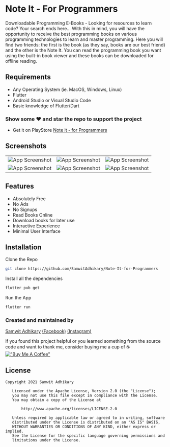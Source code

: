 
# Note It - For Programmers

Downloadable Programming E-Books - Looking for resources to learn code? Your search ends here...
With this in mind, you will have the opportunity to receive the best programming books on various programming technologies to learn and master programming.
Here you will find two friends: the first is the book (as they say, books are our best friend) and the other is the Note It. You can read the programming book you want using the built-in book viewer and these books can be downloaded for offline reading.


## Requirements

- Any Operating System (ie. MacOS, Windows, Linux)
- Flutter
- Android Studio or Visual Studio Code
- Basic knowledge of Flutter/Dart

### Show some ❤️ and star the repo to support the project
- Get it on PlayStore [Note it - for Programmers](https://play.google.com/store/apps/details?id=com.samwit.note_it)
## Screenshots

| | | |
|:-------------------------:|:-------------------------:|:-------------------------:|
|![App Screenshot](https://play-lh.googleusercontent.com/F-GivSp33HPvFNtSvNBhOn9tZczygoekiz8ZRgfcDgfFLso4vK2qGjYatV6OcKkBPQ=w1536-h722-rw)|![App Screenshot](https://play-lh.googleusercontent.com/Lu01LsFsk6J3Nz62jAroufGXuwnXmtWy27WMpthm3uXC4JG5EMXvNMXoB1jonyouDm8=w1536-h722-rw)|![App Screenshot](https://play-lh.googleusercontent.com/WK8qc1ILRVwNH8h4Ddgu2hTxoBsm1kTuPNkAE71D1W5phgfAueHSam4SU61HaPyxJ6U=w1536-h722-rw)|
|![App Screenshot](https://play-lh.googleusercontent.com/pE_t3hBGKJ5mg8JBO2xA15tqs7VWlkzkeG8CfmunFEatQHV-OzUiCKgvG4V_jq5XeHyM=w1536-h722-rw)|![App Screenshot](https://play-lh.googleusercontent.com/USDjd6F3qV-aXZTmiDfNDEQGLYsdzYhmEL5fIylGFZvQ924WWS_juPAMsv7EtyLfxUA=w1536-h722-rw)|![App Screenshot](https://play-lh.googleusercontent.com/DzQ5EMkGIBEUzUj7mJoRYQnc1Q2-v_8xbeqo3tFkKx0CU3O515ASsTx7BmUJFHgQj_7N=w1536-h722-rw)|
## Features

- Absolutely Free
- No Ads
- No Signups
- Read Books Online
- Download books for later use
- Interactive Experience
- Minimal User Interface

  
## Installation

Clone the Repo

```bash
git clone https://github.com/SamwitAdhikary/Note-It-for-Programmers
```

Install all the dependencies

```bash
flutter pub get
```

Run the App
```bash
flutter run
```

### Created and maintained by 
[Samwit Adhikary](https://github.com/SamwitAdhikary) [(Facebook)](https://www.facebook.com/samwit.adhikary) [(Instagram)](https://www.instagram.com/samwit_adhikary/)

If you found this project helpful or you learned something from the source code and want to thank me, consider buying me a cup of ☕<br>
[!["Buy Me A Coffee"](https://www.buymeacoffee.com/assets/img/custom_images/orange_img.png)](https://www.buymeacoffee.com/samwit)

## License
```
Copyright 2021 Samwit Adhikary

   Licensed under the Apache License, Version 2.0 (the "License");
   you may not use this file except in compliance with the License.
   You may obtain a copy of the License at

       http://www.apache.org/licenses/LICENSE-2.0

   Unless required by applicable law or agreed to in writing, software
   distributed under the License is distributed on an "AS IS" BASIS,
   WITHOUT WARRANTIES OR CONDITIONS OF ANY KIND, either express or implied.
   See the License for the specific language governing permissions and
   limitations under the License.
```